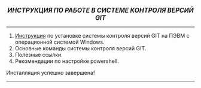  ***<center><big>ИНСТРУКЦИЯ ПО РАБОТЕ В СИСТЕМЕ КОНТРОЛЯ ВЕРСИЙ GIT</big></center>***   
***
1. [Инструкция] по установке системы контроля версий GIT на ПЭВМ с операционной системой Windows.   
2. Основные команды системы контроля версий GIT.   
3. Полезные ссылки.   
4. Рекомендации по настройке powershell.   
 


[Инструкция]:https://github.com/al-shar/Practice_4.14/installation.md   

Инсталляция успешно завершена!
***
